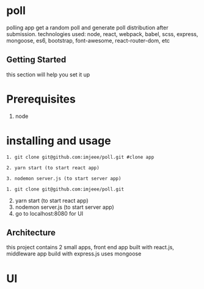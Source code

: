 # poll
polling app get a random poll and generate poll distribution after submission.
technologies used: node, react, webpack, babel, scss, express, mongoose, es6, bootstrap, font-awesome, react-router-dom, etc

## Getting Started
this section will help you set it up

# Prerequisites

1. node

# installing and usage

```
1. git clone git@github.com:imjeee/poll.git #clone app
```
```
2. yarn start (to start react app)
```
```
3. nodemon server.js (to start server app)
```
```
1. git clone git@github.com:imjeee/poll.git
```
2. yarn start (to start react app)
3. nodemon server.js (to start server app)
4. go to localhost:8080 for UI

## Architecture
this project contains 2 small apps, front end app built with react.js, middleware app build with express.js uses mongoose

# UI



